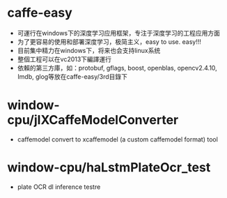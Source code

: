 # caffe-easy
- 可運行在windows下的深度学习应用框架，专注于深度学习的工程应用方面<br/>
- 为了更容易的使用和部署深度学习，极简主义，easy to use. easy!!!<br/>
- 目前集中精力在windows下，将来也会支持linux系统
- 整個工程可以在vc2013下編譯運行
- 依賴的第三方庫，如：protobuf, gflags, boost, openblas, opencv2.4.10, Imdb, glog等放在caffe-easy/3rd目錄下

# window-cpu/jlXCaffeModelConverter
- caffemodel convert to xcaffemodel (a custom caffemodel format) tool

# window-cpu/haLstmPlateOcr_test
- plate OCR dl inference testre
